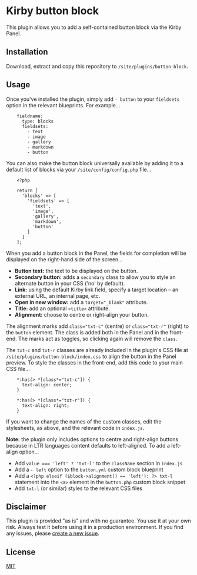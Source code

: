 # Kirby button block

This plugin allows you to add a self-contained button block via the Kirby Panel.

## Installation

Download, extract and copy this repository to `/site/plugins/button-block`.

## Usage

Once you've installed the plugin, simply add `- button` to your `fieldsets` option in the relevant blueprints. For example...

```
    fieldname:
      type: blocks
      fieldsets:
        - text
        - image
        - gallery
        - markdown
        - button
```

You can also make the button block universally available by adding it to a default list of blocks via your `/site/config/config.php` file...

```
    <?php

    return [
      'blocks' => [
        'fieldsets' => [
          'text',
          'image',
          'gallery',
          'markdown',
          'button'
        ]
      ]
    ];
```

When you add a button block in the Panel, the fields for completion will be displayed on the right-hand side of the screen...

* **Button text:** the text to be displayed on the button.
* **Secondary button:** adds a `secondary` class to allow you to style an alternate button in your CSS ('no' by default).
* **Link:** using the default Kirby link field, specify a target location &ndash; an external URL, an internal page, etc.
* **Open in new window:** add a `target="_blank"` attribute.
* **Title:** add an optional `<title>` attribute.
* **Alignment:** choose to centre or right-align your button.

The alignment marks add `class="txt-c"` (centre) or `class="txt-r"` (right) to the `button` element. The class is added both in the Panel and in the front-end. The marks act as toggles, so clicking again will remove the `class`.

The `txt-c` and `txt-r` classes are already included in the plugin's CSS file at `/site/plugins/button-block/index.css` to align the button in the Panel preview. To style the classes in the front-end, add this code to your main CSS file...

```
    *:has(> *[class*="txt-c"]) {
      text-align: center;
    }

    *:has(> *[class*="txt-r"]) {
      text-align: right;
    }
```

If you want to change the names of the custom classes, edit the stylesheets, as above, and the relevant code in `index.js`.

**Note:** the plugin only includes options to centre and right-align buttons because in LTR languages content defaults to left-aligned. To add a left-align option...

* Add `value === 'left' ? 'txt-l'` to the `className` section in `index.js`
* Add a `- left` option to the `button.yml` custom block blueprint
* Add a `<?php elseif ($block->alignment() == 'left'): ?> txt-l` statement into the `<a>` element in the `button.php` custom block snippet
* Add `txt-l` (or similar) styles to the relevant CSS files

## Disclaimer

This plugin is provided "as is" and with no guarantee. You use it at your own risk. Always test it before using it in a production environment. If you find any issues, please [create a new issue](https://github.com/brandsis/kirby-button-block/issues/new).

## License

[MIT](https://choosealicense.com/licenses/mit/)
